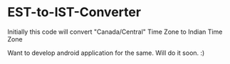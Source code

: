 # EST-to-IST-Converter

Initially this code will convert "Canada/Central" Time Zone to Indian Time Zone

Want to develop android application for the same. Will do it soon. :)
